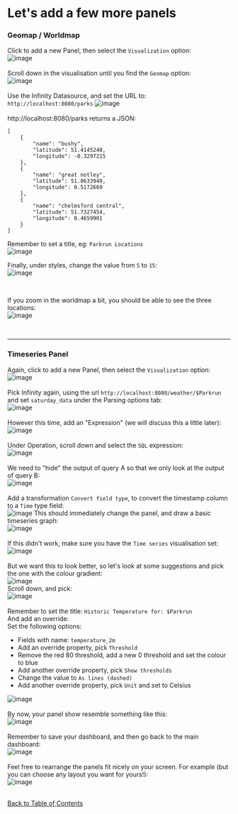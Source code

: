 # Let's add a few more panels
### Geomap / Worldmap

Click to add a new Panel, then select the `Visualization` option:<br/>
![image](https://github.com/user-attachments/assets/301fd9ec-87f8-48ce-86b7-5370a8e3ba62)
<br/><br>
Scroll down in the visualisation until you find the `Geomap` option:<br/>
![image](https://github.com/user-attachments/assets/7b814dad-0b85-4fe1-a17e-1b6a9e00244e)
<br/><br/>
Use the Infinity Datasource, and set the URL to: `http://localhost:8080/parks`
![image](https://github.com/user-attachments/assets/04aef6fb-1d2c-4bac-8d50-bad49520ee30)
<br/><br/>
http://localhost:8080/parks returns a JSON:<br/>
```
[
    {
        "name": "bushy",
        "latitude": 51.4145248,
        "longitude": -0.3297215
    },
    {
        "name": "great notley",
        "latitude": 51.8633949,
        "longitude": 0.5172669
    },
    {
        "name": "chelmsford central",
        "latitude": 51.7327454,
        "longitude": 0.4659901
    }
]
```

Remember to set a title, eg: `Parkrun Locations`</br>
![image](https://github.com/user-attachments/assets/e07fdbd7-a361-4505-8ad6-b5a74767cecb)
<br/>

Finally, under styles, change the value from `5` to `15`:<br/>
![image](https://github.com/user-attachments/assets/d3dddc70-dff9-4faa-b07c-84482f8fe26a)

<br/>

If you zoom in the worldmap a bit, you should be able to see the three locations:<br/>
![image](https://github.com/user-attachments/assets/dc810c83-9e44-4b38-a6a7-d6dcde73b943)

<br/>
<hr/>

### Timeseries Panel
Again, click to add a new Panel, then select the `Visualization` option:<br/>
![image](https://github.com/user-attachments/assets/301fd9ec-87f8-48ce-86b7-5370a8e3ba62)
<br/><br/>
Pick Infinity again, using the url `http://localhost:8080/weather/$Parkrun` and set `saturday_data` under the Parsing options tab:<br/>
![image](https://github.com/user-attachments/assets/d928ccfc-1af4-4eae-b6a7-d91d838aa601)
<br/><br/>
However this time, add an "Expression" (we will discuss this a little later):<br/>
![image](https://github.com/user-attachments/assets/d0ec7c52-59cf-4908-8e57-debf4c0e7ccb)
<br/><br/>
Under Operation, scroll down and select the `SQL` expression:<br/>
![image](https://github.com/user-attachments/assets/fb15c7f6-64d3-41f3-a144-cde583995569)
<br/><br/>
We need to "hide" the output of query A so that we only look at the output of query B:<br/>
![image](https://github.com/user-attachments/assets/f299cb21-c3a0-4955-a30a-38e33a7d652d)
<br/><br/>
Add a transformation `Convert field type`, to convert the timestamp column to a `Time` type field:<br/>
![image](https://github.com/user-attachments/assets/cb819ed7-b5d1-4439-bdd6-67a4cb10e399)
This should immediately change the panel, and draw a basic timeseries graph:<br/>
![image](https://github.com/user-attachments/assets/b9494c04-d1c5-436d-a7df-bcf1847c933a)
<br/><br/>
If this didn't work, make sure you have the `Time series` visualisation set:<br/>
![image](https://github.com/user-attachments/assets/1988d678-a758-4ee4-a0bd-56fe4167764a)
<br/><br/>
But we want this to look better, so let's look at some suggestions and pick the one with the colour gradient:<br/>
![image](https://github.com/user-attachments/assets/a6f72f19-145f-42b9-ac7e-d4d433951001)
<br/>
Scroll down, and pick:<br/>
![image](https://github.com/user-attachments/assets/729c97ba-a36c-49f5-a1de-1bbc8a4200c3)
<br/><br/>
Remember to set the title: `Historic Temperature for: $Parkrun`<br/>
And add an override:<br/>
Set the following options:
- Fields with name: `temperature_2m`
- Add an override property, pick `Threshold`
- Remove the red 80 threshold, add a new 0 threshold and set the colour to blue
- Add another override property, pick `Show thresholds`
- Change the value to `As lines (dashed)`
- Add another override property, pick `Unit` and set to Celsius

![image](https://github.com/user-attachments/assets/b8e1414e-39a0-43a5-97e0-6684ce4c0c69)
<br/><br/>
By now, your panel show resemble something like this:<br/>
![image](https://github.com/user-attachments/assets/b7095915-83ef-48ed-9995-eccb3426fed3)
<br/><br/>
Remember to save your dashboard, and then go back to the main dashboard:<br/>
![image](https://github.com/user-attachments/assets/10285e6d-d79b-48a6-bbc7-302fbe488139)
<br/><br/>
Feel free to rearrange the panels fit nicely on your screen. For example (but you can choose any layout you want for yours!):<br/>
![image](https://github.com/user-attachments/assets/5d7f837f-6578-49f2-8bb3-cd97560f81a3)
<br/><br/>

[Back to Table of Contents](https://github.com/grafana/dashboarding_workshop/blob/main/README.md)
